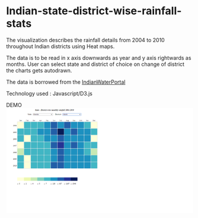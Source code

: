 # Indian-state-district-wise-rainfall-stats

The visualization describes the rainfall details from 2004 to 2010 throughout Indian districts using Heat maps.

The data is to be read in x axis downwards as year and y axis rightwards as months. User can select state and district of choice on change of district the charts gets autodrawn.

The data is borrowed from the [IndianWaterPortal](http://www.indiawaterportal.org/) 

Technology used : Javascript/D3.js

DEMO
![Rainfall in Idukki district kerala](https://raw.githubusercontent.com/VinodLouis/indian-state-district-wise-rainfall-stats/master/data/demo.png)
